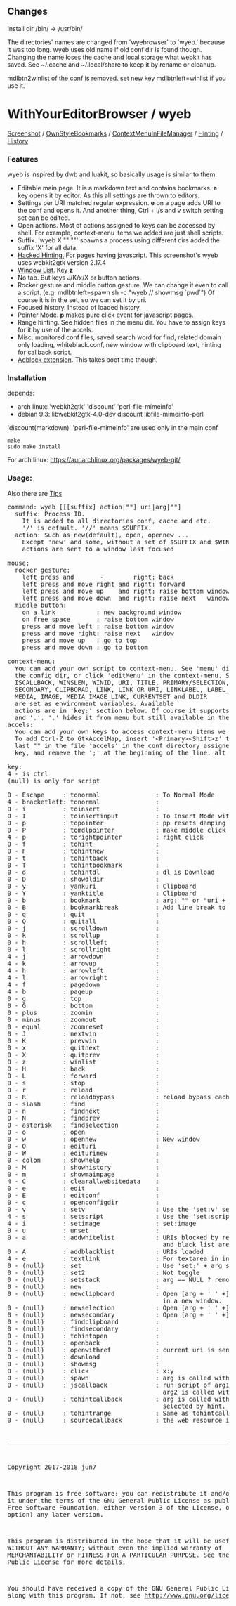 ## Changes
Install dir /bin/ -> /usr/bin/

The directories' names are changed from 'wyebrowser' to 'wyeb.' because it was too long.
wyeb uses old name if old conf dir is found though.
Changing the name loses the cache and local storage what webkit has saved.
See ~/.cache and ~/.local/share to keep it by rename or cleanup.

mdlbtn2winlist of the conf is removed. set new key mdlbtnleft=winlist if you use it.

# WithYourEditorBrowser / wyeb

[Screenshot](https://github.com/jun7/wyeb/wiki/img/favicon.png)
/ [OwnStyleBookmarks](https://github.com/jun7/wyeb/wiki/img/bookmark.jpg)
/ [ContextMenuInFileManager](https://github.com/jun7/wyeb/wiki/img/contextmenu.jpg)
/ [Hinting](https://github.com/jun7/wyeb/wiki/img/hinting.png)
/ [History](https://github.com/jun7/wyeb/wiki/img/history.jpg)

### Features
wyeb is inspired by dwb and luakit, so basically usage is similar to them.

- Editable main page. It is a markdown text and contains bookmarks. **e** key opens it by editor. As this all settings are thrown to editors.
- Settings per URI matched regular expression. **e** on a page adds URI to the conf and opens it. And another thing, Ctrl + i/s and v switch setting set can be edited.
- Open actions. Most of actions assigned to keys can be accessed by shell.
For example, context-menu items we added are just shell scripts.
- Suffix. 'wyeb X "" ""' spawns a process using different dirs added the suffix 'X' for all data.
- [Hacked Hinting.](https://github.com/jun7/wyeb/wiki/img/hackedhint.png) For pages having javascript. This screenshot's wyeb uses webkit2gtk version 2.17.4
- [Window List.](https://github.com/jun7/wyeb/wiki/img/windowlist.jpg) Key **z**
- No tab. But keys J/K/x/X or button actions.
- Rocker gesture and middle button gesture. We can change it even to call a script. (e.g. mdlbtnleft=spawn sh -c "wyeb // showmsg \`pwd\`")
Of course it is in the set, so we can set it by uri.
- Focused history. Instead of loaded history.
- Pointer Mode. **p** makes pure click event for javascript pages.
- Range hinting. See hidden files in the menu dir. You have to assign keys for it by use of the accels.
- Misc. monitored conf files, saved search word for find, related domain only loading, whiteblack.conf, new window with clipboard text, hinting for callback script.
- [Adblock extension](https://github.com/jun7/wyebadblock). This takes boot time though.

### Installation
depends:

- arch linux: 'webkit2gtk' 'discount' 'perl-file-mimeinfo'
- debian 9.3: libwebkit2gtk-4.0-dev discount libfile-mimeinfo-perl

'discount(markdown)' 'perl-file-mimeinfo' are used only in the main.conf

	make
	sudo make install

For arch linux: https://aur.archlinux.org/packages/wyeb-git/

### Usage:
Also there are [Tips](https://github.com/jun7/wyeb/wiki)
<pre>
command: wyeb [[[suffix] action|""] uri|arg|""]
  suffix: Process ID.
    It is added to all directories conf, cache and etc.
    '/' is default. '//' means $SUFFIX.
  action: Such as new(default), open, opennew ...
    Except 'new' and some, without a set of $SUFFIX and $WINID,
    actions are sent to a window last focused

mouse:
  rocker gesture:
    left press and       -        right: back
    left press and move right and right: forward
    left press and move up    and right: raise bottom window and close
    left press and move down  and right: raise next   window and close
  middle button:
    on a link           : new background window
    on free space       : raise bottom window
    press and move left : raise bottom window
    press and move right: raise next   window
    press and move up   : go to top
    press and move down : go to bottom

context-menu:
  You can add your own script to context-menu. See 'menu' dir in
  the config dir, or click 'editMenu' in the context-menu. SUFFIX,
  ISCALLBACK, WINSLEN, WINID, URI, TITLE, PRIMARY/SELECTION,
  SECONDARY, CLIPBORAD, LINK, LINK_OR_URI, LINKLABEL, LABEL_OR_TITLE,
  MEDIA, IMAGE, MEDIA_IMAGE_LINK, CURRENTSET and DLDIR
  are set as environment variables. Available
  actions are in 'key:' section below. Of course it supports dir
  and '.'. '.' hides it from menu but still available in the accels.
accels:
  You can add your own keys to access context-menu items we added.
  To add Ctrl-Z to GtkAccelMap, insert '&lt;Primary&gt;&lt;Shift&gt;z' to the
  last "" in the file 'accels' in the conf directory assigned 'c'
  key, and remeve the ';' at the beginning of the line. alt is &lt;Alt&gt;.

key:
4 - is ctrl
(null) is only for script

0 - Escape     : tonormal               : To Normal Mode
4 - bracketleft: tonormal               : 
0 - i          : toinsert               : 
0 - I          : toinsertinput          : To Insert Mode with focus of first input
0 - p          : topointer              : pp resets damping
0 - P          : tomdlpointer           : make middle click
4 - p          : torightpointer         : right click
0 - f          : tohint                 : 
0 - F          : tohintnew              : 
0 - t          : tohintback             : 
0 - T          : tohintbookmark         : 
0 - d          : tohintdl               : dl is Download
0 - D          : showdldir              : 
0 - y          : yankuri                : Clipboard
0 - Y          : yanktitle              : Clipboard
0 - b          : bookmark               : arg: "" or "uri + ' ' + label"
0 - B          : bookmarkbreak          : Add line break to the main page
0 - q          : quit                   : 
0 - Q          : quitall                : 
0 - j          : scrolldown             : 
0 - k          : scrollup               : 
0 - h          : scrollleft             : 
0 - l          : scrollright            : 
4 - j          : arrowdown              : 
4 - k          : arrowup                : 
4 - h          : arrowleft              : 
4 - l          : arrowright             : 
4 - f          : pagedown               : 
4 - b          : pageup                 : 
0 - g          : top                    : 
0 - G          : bottom                 : 
0 - plus       : zoomin                 : 
0 - minus      : zoomout                : 
0 - equal      : zoomreset              : 
0 - J          : nextwin                : 
0 - K          : prevwin                : 
0 - x          : quitnext               : 
0 - X          : quitprev               : 
0 - z          : winlist                : 
0 - H          : back                   : 
0 - L          : forward                : 
0 - s          : stop                   : 
0 - r          : reload                 : 
0 - R          : reloadbypass           : reload bypass cache
0 - slash      : find                   : 
0 - n          : findnext               : 
0 - N          : findprev               : 
0 - asterisk   : findselection          : 
0 - o          : open                   : 
0 - w          : opennew                : New window
0 - O          : edituri                : 
0 - W          : editurinew             : 
0 - colon      : showhelp               : 
0 - M          : showhistory            : 
0 - m          : showmainpage           : 
4 - C          : clearallwebsitedata    : 
0 - e          : edit                   : 
0 - E          : editconf               : 
0 - c          : openconfigdir          : 
0 - v          : setv                   : Use the 'set:v' section
4 - s          : setscript              : Use the 'set:script' section
4 - i          : setimage               : set:image
0 - u          : unset                  : 
0 - a          : addwhitelist           : URIs blocked by reldomain limitation
                                          and black list are added to whiteblack.conf
0 - A          : addblacklist           : URIs loaded
4 - e          : textlink               : For textarea in insert mode
0 - (null)     : set                    : Use 'set:' + arg section of main.conf. This toggles
0 - (null)     : set2                   : Not toggle
0 - (null)     : setstack               : arg == NULL ? remove last : add set without checking duplicate
0 - (null)     : new                    : 
0 - (null)     : newclipboard           : Open [arg + ' ' +] clipboard text
                                          in a new window.
0 - (null)     : newselection           : Open [arg + ' ' +] selection ...
0 - (null)     : newsecondary           : Open [arg + ' ' +] secondaly ...
0 - (null)     : findclipboard          : 
0 - (null)     : findsecondary          : 
0 - (null)     : tohintopen             : 
0 - (null)     : openback               : 
0 - (null)     : openwithref            : current uri is sent as Referer
0 - (null)     : download               : 
0 - (null)     : showmsg                : 
0 - (null)     : click                  : x:y
0 - (null)     : spawn                  : arg is called with environment variables
0 - (null)     : jscallback             : run script of arg1 and
                                          arg2 is called with $JSRESULT
0 - (null)     : tohintcallback         : arg is called with environment variables
                                          selected by hint.
0 - (null)     : tohintrange            : Same as tohintcallback but range.
0 - (null)     : sourcecallback         : the web resource is sent via pipe


</pre>
<hr>
<pre>

Copyright 2017-2018 jun7

This program is free software: you can redistribute it and/or modify
it under the terms of the GNU General Public License as published by
the Free Software Foundation, either version 3 of the License, or
(at your option) any later version.

This program is distributed in the hope that it will be useful,
but WITHOUT ANY WARRANTY; without even the implied warranty of
MERCHANTABILITY or FITNESS FOR A PARTICULAR PURPOSE.  See the
GNU General Public License for more details.

You should have received a copy of the GNU General Public License
along with this program.  If not, see <http://www.gnu.org/licenses/>.

</pre>
